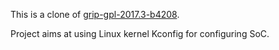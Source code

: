 This is a clone of [grip-gpl-2017.3-b4208](http://gaisler.com/products/grlib/grlib-gpl-2017.3-b4208.tar.gz).

Project aims at using Linux kernel Kconfig for configuring SoC.
